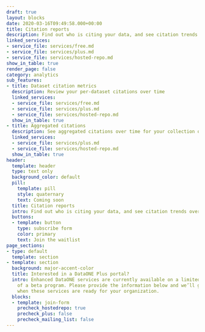 ```yaml
---
draft: true
layout: blocks
date: 2020-03-16T09:49:58.000+00:00
title: Citation reports
description: Find out who is citing your data, and see citation trends over time
linked_services:
- service_file: services/free.md
- service_file: services/plus.md
- service_file: services/hosted-repo.md
show_in_table: true
render_page: false
category: analytics
sub_features:
- title: Dataset citation metrics
  description: Review your per-dataset citations over time
  linked_services:
  - service_file: services/free.md
  - service_file: services/plus.md
  - service_file: services/hosted-repo.md
  show_in_table: true
- title: Aggregated citations
  description: See aggregated citations over time for your collection of datasets
  linked_services:
  - service_file: services/plus.md
  - service_file: services/hosted-repo.md
  show_in_table: true
header:
  template: header
  type: text only
  background_color: default
  pill:
    template: pill
    style: quaternary
    text: Coming soon
  title: Citation reports
  intro: Find out who is citing your data, and see citation trends over time.
  buttons:
  - template: button
    type: subscribe form
    color: primary
    text: Join the waitlist
page_sections:
- type: default
  template: section
- template: section
  background: major-accent-color
  title: Interested in a DataONE Plus portal?
  intro: Enhanced DataONE services are currently available on a limited basis as part
    of a beta program. Please provide the information below and we’ll get in touch
    when these services are ready for your organization.
  blocks:
  - template: join-form
    precheck_hostedrepo: true
    precheck_plus: false
    precheck_mailing_list: false
---
```

